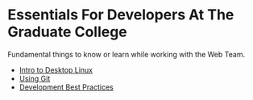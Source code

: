 # Essentials For Developers At The Graduate College

Fundamental things to know or learn while working with the Web Team.

- [Intro to Desktop Linux](linux/home.md)
- [Using Git](git/home.md)
- [Development Best Practices](best-practices/home.md)
